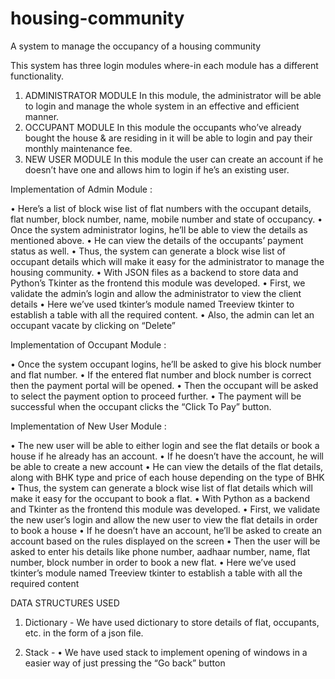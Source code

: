 # housing-community
A system to manage the occupancy of a housing community

This system has three login modules where-in each module has a different functionality.
1.	ADMINISTRATOR MODULE 
In this module, the administrator will be able to login and manage the whole system in an effective and efficient manner.
2.	OCCUPANT MODULE 
In this module the occupants who’ve already bought the house & are residing in it will be able to login and pay their monthly maintenance fee.
3.	NEW USER MODULE
In this module the user can create an account if he doesn’t have one and allows him to login if he’s an existing user.

Implementation of Admin Module :

•	Here’s a list of block wise list of flat numbers with the occupant details, flat number, block number, name, mobile number and state of occupancy.
•	Once the system administrator logins, he’ll be able to view the details as mentioned above.
•	He can view the details of the occupants’ payment status as well.
•	Thus, the system can generate a block wise list of occupant details which will make it easy for the administrator to manage the housing community.
•	With JSON files as a backend to store data and Python’s Tkinter as the frontend this module was developed.
•	First, we validate the admin’s login and allow the administrator to view the client details
•	Here we’ve used tkinter’s module named Treeview tkinter to establish a table with all the required content.
•	Also, the admin can let an occupant vacate by clicking on “Delete”

Implementation of Occupant Module :

•	Once the system occupant logins, he’ll be asked to give his block number and flat number.
•	If the entered flat number and block number is correct then the payment portal will be opened.
•	Then the occupant will be asked to select the payment option to proceed further.
•	The payment will be successful when the occupant clicks the “Click To Pay” button.

Implementation of New User Module :

•	The new user will be able to either login and see the flat details or book a house if he already has an account.
•	If he doesn’t have the account, he will be able to create a new account
•	He can view the details of the flat details, along with BHK type and price of each house depending on the type of BHK
•	Thus, the system can generate a block wise list of flat details which will make it easy for the occupant to book a flat.
•	With Python as a backend and Tkinter as the frontend this module was developed.
•	First, we validate the new user’s login and allow the new user to view the flat details in order to book a house
•	If he doesn’t have an account, he’ll be asked to create an account based on the rules displayed on the screen 
•	Then the user will be asked to enter his details like phone number, aadhaar number, name, flat number, block number in order to book a new flat.
•	Here we’ve used tkinter’s module named Treeview tkinter to establish a table with all the required content


DATA STRUCTURES USED 

1.	Dictionary -
We have used dictionary to store details of flat, occupants, etc. in the form of a json file.
 
2.	Stack -
•	We have used stack to implement opening of windows in a easier way of just pressing the “Go back” button

   
